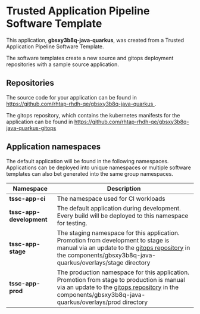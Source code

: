 # Trusted Application Pipeline Software Template

This application, **gbsxy3b8q-java-quarkus**, was created from a Trusted Application Pipeline Software Template.

The software templates create a new source and gitops deployment repositories with a sample source application. 

## Repositories

The source code for your application can be found in [https://github.com/rhtap-rhdh-qe/gbsxy3b8q-java-quarkus ](https://github.com/rhtap-rhdh-qe/gbsxy3b8q-java-quarkus ).
 
The gitops repository, which contains the kubernetes manifests for the application can be found in 
[https://github.com/rhtap-rhdh-qe/gbsxy3b8q-java-quarkus-gitops ](https://github.com/rhtap-rhdh-qe/gbsxy3b8q-java-quarkus-gitops ) 

## Application namespaces 

The default application will be found in the following namespaces. Applications can be deployed into unique namespaces or multiple software templates can also bet generated into the same group namespaces.  

|  Namespace   |  Description   |  
| -------- | -------- |
| **tssc-app-ci** | The namespace used for CI workloads |
| **tssc-app-development** | The default application during development. Every build will be deployed to this namespace for testing. |
| **tssc-app-stage** | The staging namespace for this application. Promotion from development to stage is manual via an update to the [gitops repository](https://github.com/rhtap-rhdh-qe/gbsxy3b8q-java-quarkus-gitops ) in the components/gbsxy3b8q-java-quarkus/overlays/stage directory |
| **tssc-app-prod** | The production namespace for this application. Promotion from stage to production is manual via an update to the [gitops repository](https://github.com/rhtap-rhdh-qe/gbsxy3b8q-java-quarkus-gitops ) in the components/gbsxy3b8q-java-quarkus/overlays/prod directory |